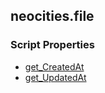 ## neocities.file


### Script Properties


* [get_CreatedAt](get_CreatedAt.md)
* [get_UpdatedAt](get_UpdatedAt.md)
